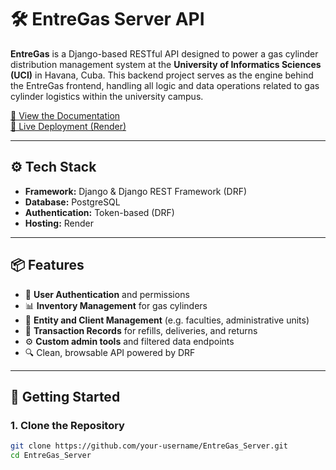 # 🛠️ EntreGas Server API

**EntreGas** is a Django-based RESTful API designed to power a gas cylinder distribution management system at the **University of Informatics Sciences (UCI)** in Havana, Cuba. This backend project serves as the engine behind the EntreGas frontend, handling all logic and data operations related to gas cylinder logistics within the university campus.

[📄 View the Documentation](https://deepwiki.com/HollowDude/EntreGas_Server)  
[🚀 Live Deployment (Render)](https://entregas-server.onrender.com)

---

## ⚙️ Tech Stack

- **Framework:** Django & Django REST Framework (DRF)
- **Database:** PostgreSQL
- **Authentication:** Token-based (DRF)
- **Hosting:** Render

---

## 📦 Features

- 🔐 **User Authentication** and permissions
- 📊 **Inventory Management** for gas cylinders
- 🏢 **Entity and Client Management** (e.g. faculties, administrative units)
- 🧾 **Transaction Records** for refills, deliveries, and returns
- ⚙️ **Custom admin tools** and filtered data endpoints
- 🔍 Clean, browsable API powered by DRF

---

## 🚀 Getting Started

### 1. Clone the Repository

```bash
git clone https://github.com/your-username/EntreGas_Server.git
cd EntreGas_Server
